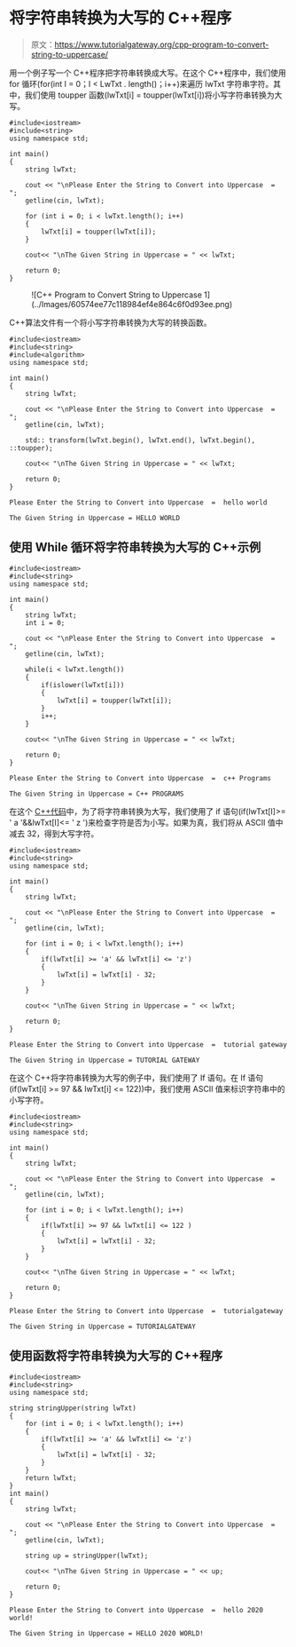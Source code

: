 # 将字符串转换为大写的 C++程序

> 原文：<https://www.tutorialgateway.org/cpp-program-to-convert-string-to-uppercase/>

用一个例子写一个 C++程序把字符串转换成大写。在这个 C++程序中，我们使用 for 循环(for(int I = 0；I < LwTxt . length()；i++)来遍历 lwTxt 字符串字符。其中，我们使用 toupper 函数(lwTxt[i] = toupper(lwTxt[i])将小写字符串转换为大写。

```
#include<iostream>
#include<string>
using namespace std;

int main()
{
	string lwTxt;

	cout << "\nPlease Enter the String to Convert into Uppercase  =  ";
	getline(cin, lwTxt);

	for (int i = 0; i < lwTxt.length(); i++)
  	{
  		lwTxt[i] = toupper(lwTxt[i]);
  	}

	cout<< "\nThe Given String in Uppercase = " << lwTxt;

 	return 0;
}
```

<figure class="wp-block-image size-large">![C++ Program to Convert String to Uppercase 1](../Images/60574ee77c118984ef4e864c6f0d93ee.png)</figure>

C++算法文件有一个将小写字符串转换为大写的转换函数。

```
#include<iostream>
#include<string>
#include<algorithm>
using namespace std;

int main()
{
	string lwTxt;

	cout << "\nPlease Enter the String to Convert into Uppercase  =  ";
	getline(cin, lwTxt);

	std:: transform(lwTxt.begin(), lwTxt.end(), lwTxt.begin(), ::toupper);

	cout<< "\nThe Given String in Uppercase = " << lwTxt;

 	return 0;
}
```

```
Please Enter the String to Convert into Uppercase  =  hello world

The Given String in Uppercase = HELLO WORLD
```

## 使用 While 循环将字符串转换为大写的 C++示例

```
#include<iostream>
#include<string>
using namespace std;

int main()
{
	string lwTxt;
	int i = 0; 

	cout << "\nPlease Enter the String to Convert into Uppercase  =  ";
	getline(cin, lwTxt);

	while(i < lwTxt.length())
  	{
  		if(islower(lwTxt[i]))
  		{
  			lwTxt[i] = toupper(lwTxt[i]);
		}
		i++;
  	}

	cout<< "\nThe Given String in Uppercase = " << lwTxt;

 	return 0;
}
```

```
Please Enter the String to Convert into Uppercase  =  c++ Programs

The Given String in Uppercase = C++ PROGRAMS
```

在这个 [C++代码](https://www.tutorialgateway.org/cpp-programs/)中，为了将字符串转换为大写，我们使用了 if 语句(if(lwTxt[I]>= ' a '&&lwTxt[I]<= ' z ')来检查字符是否为小写。如果为真，我们将从 ASCII 值中减去 32，得到大写字符。

```
#include<iostream>
#include<string>
using namespace std;

int main()
{
	string lwTxt;

	cout << "\nPlease Enter the String to Convert into Uppercase  =  ";
	getline(cin, lwTxt);

	for (int i = 0; i < lwTxt.length(); i++)
  	{
  		if(lwTxt[i] >= 'a' && lwTxt[i] <= 'z')
  		{
  			lwTxt[i] = lwTxt[i] - 32;
		}
  	}

	cout<< "\nThe Given String in Uppercase = " << lwTxt;

 	return 0;
}
```

```
Please Enter the String to Convert into Uppercase  =  tutorial gateway

The Given String in Uppercase = TUTORIAL GATEWAY
```

在这个 C++将字符串转换为大写的例子中，我们使用了 If 语句。在 If 语句(if(lwTxt[i] >= 97 && lwTxt[i] <= 122))中，我们使用 ASCII 值来标识字符串中的小写字符。

```
#include<iostream>
#include<string>
using namespace std;

int main()
{
	string lwTxt;

	cout << "\nPlease Enter the String to Convert into Uppercase  =  ";
	getline(cin, lwTxt);

	for (int i = 0; i < lwTxt.length(); i++)
  	{
  		if(lwTxt[i] >= 97 && lwTxt[i] <= 122 )
  		{
  			lwTxt[i] = lwTxt[i] - 32;
		}
  	}

	cout<< "\nThe Given String in Uppercase = " << lwTxt;

 	return 0;
}
```

```
Please Enter the String to Convert into Uppercase  =  tutorialgateway

The Given String in Uppercase = TUTORIALGATEWAY
```

## 使用函数将字符串转换为大写的 C++程序

```
#include<iostream>
#include<string>
using namespace std;

string stringUpper(string lwTxt)
{
	for (int i = 0; i < lwTxt.length(); i++)
  	{
  		if(lwTxt[i] >= 'a' && lwTxt[i] <= 'z')
  		{
  			lwTxt[i] = lwTxt[i] - 32;
		}
  	}
  	return lwTxt;
}
int main()
{
	string lwTxt;

	cout << "\nPlease Enter the String to Convert into Uppercase  =  ";
	getline(cin, lwTxt);

	string up = stringUpper(lwTxt);

	cout<< "\nThe Given String in Uppercase = " << up;

 	return 0;
}
```

```
Please Enter the String to Convert into Uppercase  =  hello 2020 world!

The Given String in Uppercase = HELLO 2020 WORLD!
```